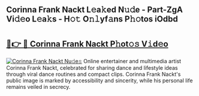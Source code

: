 ## Corinna Frank Nackt L𝚎a𝚔ed N𝚞𝚍e - Part-ZgA Vi𝚍𝚎o L𝚎a𝚔s - H𝚘𝚝 O𝚗𝚕yf𝚊ns P𝚑𝚘tos iOdbd

# <h2><a href="http://kfc1cpa.oniu.top/?m=Corinna+Frank+Nackt">🔗👉 🔴 Corinna Frank Nackt P𝚑ot𝚘𝚜 V𝚒d𝚎o</a></h2>

[![Corinna Frank Nackt Nu𝚍e𝚜](https://i.imgur.com/0qMVB7G.gif)](http://kfc1cpa.oniu.top/?m=Corinna+Frank+Nackt)
Online entertainer and multimedia artist Corinna Frank Nackt, celebrated for sharing dance and lifestyle ideas through viral dance routines and compact clips. Corinna Frank Nackt's public image is marked by accessibility and sincerity, while his personal life remains veiled in secrecy.  

